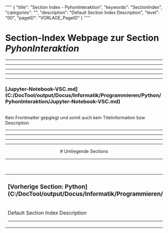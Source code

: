 '''''
{
"title": "Section Index - PyhonInteraktion",
"keywords": "SectionIndex",
"categories": "",
"description": "Default Section Index Description",
"level": "00",
"pageID": "VORLAGE_PageID"
}
'''''


<h1>Section-Index Webpage zur Section <i>PyhonInteraktion</i></h1>

<hr><hr><hr><hr><hr>


<h3>[Jupyter-Notebook-VSC.md](C:/DocTool/output/Docus/Informatik/Programmieren/Python/PyhonInteraktion/Jupyter-Notebook-VSC.md)</h3><br>Kein Frontmatter gepglegt und somit auch kein Titelinformation bzw Description<hr><center><hr><hr><hr> # Umliegende Sections
 </h2><br><table><thead> <tr> <th><center>Vorgelagerte Section</center></th> <th><center>Nachgelagerte Section</center></th></tr></thead><tbody><tr><td><h3>[Vorherige Section: Python](C:/DocTool/output/Docus/Informatik/Programmieren/Python/SectionIndex_DocTooloutputDocusInformatikProgrammierenPython.html)</h3><br>Default Section Index Description<hr></td><td>Es gibt keine weiteren nachgelagerten Sections</td></tr></tbody></table>
